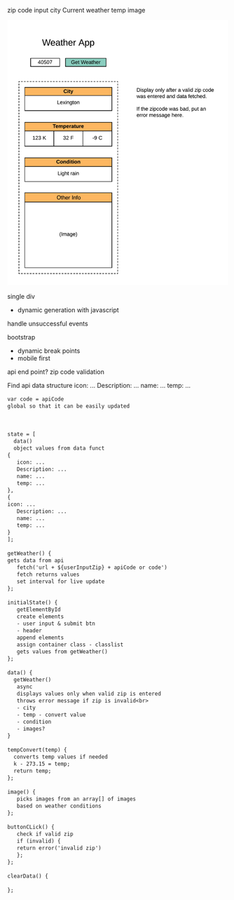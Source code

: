 zip code input
city
Current weather
temp
image

![wireframe](./weather-app.png)

single div
- dynamic generation with javascript

handle unsuccessful events

bootstrap
- dynamic break points
- mobile first

api end point?
zip code validation

Find api data structure
icon: ...
Description: ...
name: ...
temp: ...

    var code = apiCode
    global so that it can be easily updated



    state = [
      data()
      object values from data funct
    {
       icon: ...
       Description: ...
       name: ...
       temp: ...
    },
    {
    icon: ...
       Description: ...
       name: ...
       temp: ...
    }
    ];
    
    getWeather() {
    gets data from api
       fetch('url + ${userInputZip} + apiCode or code')
       fetch returns values
       set interval for live update
    };

    initialState() {
       getElementById
       create elements
       - user input & submit btn
       - header
       append elements
       assign container class - classlist
       gets values from getWeather()
    };
    
    data() {
      getWeather()
       async
       displays values only when valid zip is entered
       throws error message if zip is invalid<br>
       - city
       - temp - convert value
       - condition
       - images?
    }
    
    tempConvert(temp) {
      converts temp values if needed
      k - 273.15 = temp;
      return temp;
    };
    
    image() {
       picks images from an array[] of images
       based on weather conditions
    };
    
    buttonCLick() {
       check if valid zip
       if (invalid) {
       return error('invalid zip')
       };
    };
    
    clearData() {
    
    };
    
